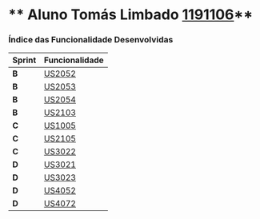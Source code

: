 ** Aluno Tomás Limbado [1191106](./)**
===============================


### Índice das Funcionalidade Desenvolvidas ###


| Sprint | Funcionalidade     |
|--------|--------------------|
| **B**  | [US2052](US2052) |
| **B**  | [US2053](US2053) |
| **B**  | [US2054](US2054) |
| **B**  | [US2103](US2103) |
| **C**  | [US1005](US1005) |
| **C**  | [US2105](US2105) |
| **C**  | [US3022](US3022) |
| **D**  | [US3021](US3021) |
| **D**  | [US3023](US3023) |
| **D**  | [US4052](US4052) |
| **D**  | [US4072](US4072) |
